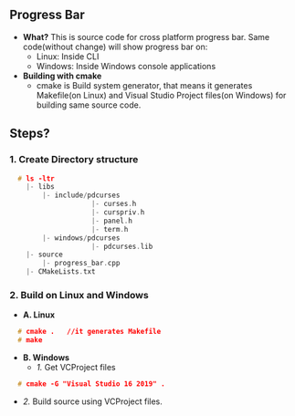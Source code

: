 ## Progress Bar
- **What?** This is source code for cross platform progress bar. Same code(without change) will show progress bar on:
  - Linux: Inside CLI
  - Windows: Inside Windows console applications
- **Building with cmake**
  - cmake is Build system generator, that means it generates Makefile(on Linux) and Visual Studio Project files(on Windows) for building same source code.
  
## Steps?
### 1. Create Directory structure
```c
  # ls -ltr 
    |- libs
        |- include/pdcurses
                    |- curses.h
                    |- curspriv.h
                    |- panel.h
                    |- term.h       
        |- windows/pdcurses
                    |- pdcurses.lib
    |- source
        |- progress_bar.cpp
    |- CMakeLists.txt
```
### 2. Build on Linux and Windows
- **A. Linux**
```c
  # cmake .   //it generates Makefile
  # make
```
- **B. Windows**
  - *1.* Get VCProject files
```c
  # cmake -G "Visual Studio 16 2019" .
```  
  - *2.* Build source using VCProject files.

